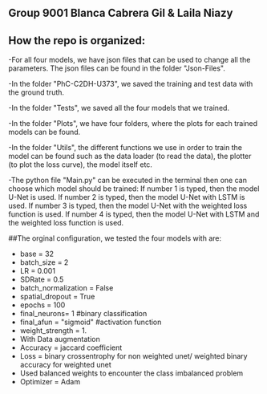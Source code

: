 ## Group 9001 Blanca Cabrera Gil & Laila Niazy
## How the repo is organized:

-For all four models, we have json files that can be used to change all the parameters. The json files can be found in the folder "Json-Files".

-In the folder "PhC-C2DH-U373", we saved the training and test data with the ground truth.

-In the folder "Tests", we saved all the four models that we trained.

-In the folder "Plots", we have four folders, where the plots for each trained models can be found.

-In the folder "Utils", the different functions we use in order to train the model can be found such as the data loader (to read the data), the plotter (to plot the loss curve), the model itself etc.

-The python file "Main.py" can be executed in the terminal then one can choose which model should be trained:
    If number 1 is typed, then the model U-Net is used.
    If number 2 is typed, then the model U-Net with LSTM is used.
    If number 3 is typed, then the model U-Net with the weighted loss function is used.
    If number 4 is typed, then the model U-Net with LSTM and the weighted loss function is used.
    
##The orginal configuration, we tested the four models with are:
- base = 32
- batch_size = 2
- LR = 0.001
- SDRate = 0.5
- batch_normalization = False
- spatial_dropout = True
- epochs = 100
- final_neurons= 1 #binary classification
- final_afun = "sigmoid" #activation function
- weight_strength = 1.
- With Data augmentation
- Accuracy = jaccard coefficient
- Loss = binary crossentrophy for non weighted unet/ weighted binary accuracy for weighted unet
- Used balanced weights to encounter the class imbalanced problem
- Optimizer = Adam


